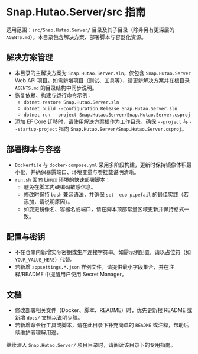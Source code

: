 # Snap.Hutao.Server/src 指南

适用范围：`src/Snap.Hutao.Server/` 目录及其子目录（除非另有更深层的 `AGENTS.md`）。本目录包含解决方案、部署脚本与容器化资源。

## 解决方案管理
- 本目录的主解决方案为 `Snap.Hutao.Server.sln`，仅包含 `Snap.Hutao.Server` Web API 项目。如需新增项目（测试、工具等），请更新解决方案并在根目录 `AGENTS.md` 的目录结构中同步说明。
- 恢复依赖、构建与运行命令示例：
  - `dotnet restore Snap.Hutao.Server.sln`
  - `dotnet build --configuration Release Snap.Hutao.Server.sln`
  - `dotnet run --project Snap.Hutao.Server/Snap.Hutao.Server.csproj`
- 添加 EF Core 迁移时，请使用解决方案根作为工作目录，确保 `--project` 与 `--startup-project` 指向 `Snap.Hutao.Server/Snap.Hutao.Server.csproj`。

## 部署脚本与容器
- `Dockerfile` 与 `docker-compose.yml` 采用多阶段构建，更新时保持镜像体积最小化，并确保暴露端口、环境变量与卷挂载说明清晰。
- `run.sh` 面向 Linux 环境的快速部署脚本：
  - 避免在脚本内硬编码敏感信息。
  - 修改时保持 `bash` 兼容语法，并确保 `set -euo pipefail` 的最佳实践（若添加，请说明原因）。
  - 如变更镜像名、容器名或端口，请在脚本顶部常量区域更新并保持格式一致。

## 配置与密钥
- 不在仓库内新增实际密钥或生产连接字符串。如需示例配置，请以占位符（如 `YOUR_VALUE_HERE`）代替。
- 若新增 `appsettings.*.json` 样例文件，请提供最小字段集合，并在注释/README 中提醒用户使用 Secret Manager。

## 文档
- 修改部署相关文件（Docker、脚本、README）时，优先更新根 README 或新增 `docs/` 文档以说明步骤。
- 若新增命令行工具或脚本，请在此目录下补充简单的 `README` 或注释，帮助后续维护者理解用途。

继续深入 `Snap.Hutao.Server/` 项目目录时，请阅读该目录下的专用指南。
